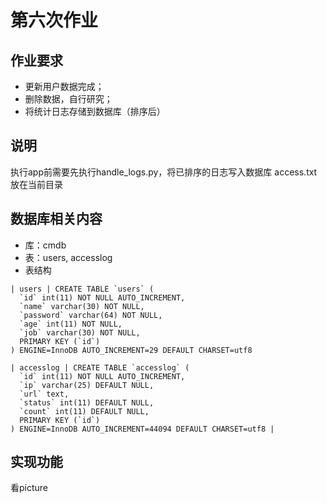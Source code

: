 # 第六次作业

## 作业要求
- 更新用户数据完成；
- 删除数据，自行研究；
- 将统计日志存储到数据库（排序后）

## 说明

执行app前需要先执行handle_logs.py，将已排序的日志写入数据库
access.txt放在当前目录

## 数据库相关内容
- 库：cmdb
- 表：users, accesslog
- 表结构

```
| users | CREATE TABLE `users` (
  `id` int(11) NOT NULL AUTO_INCREMENT,
  `name` varchar(30) NOT NULL,
  `password` varchar(64) NOT NULL,
  `age` int(11) NOT NULL,
  `job` varchar(30) NOT NULL,
  PRIMARY KEY (`id`)
) ENGINE=InnoDB AUTO_INCREMENT=29 DEFAULT CHARSET=utf8

| accesslog | CREATE TABLE `accesslog` (
  `id` int(11) NOT NULL AUTO_INCREMENT,
  `ip` varchar(25) DEFAULT NULL,
  `url` text,
  `status` int(11) DEFAULT NULL,
  `count` int(11) DEFAULT NULL,
  PRIMARY KEY (`id`)
) ENGINE=InnoDB AUTO_INCREMENT=44094 DEFAULT CHARSET=utf8 |
```


## 实现功能

看picture